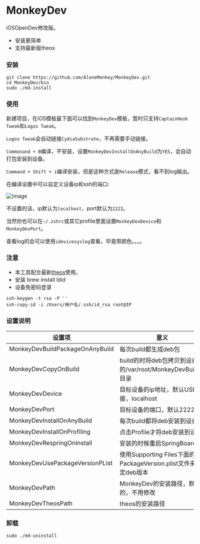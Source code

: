 # MonkeyDev

iOSOpenDev修改版。

* 安装更简单
* 支持最新版theos

### 安装

```
git clone https://github.com/AloneMonkey/MonkeyDev.git
cd MonkeyDev/bin
sudo ./md-install
```

### 使用
新建项目，在iOS模板最下面可以找到`MonkeyDev`模板，暂时只支持`CaptainHook Tweak`和`Logos Tweak`。

`Logos Tweak`会自动链接`CydiaSubstrate`，不再需要手动链接。

`Commonand + B`编译，不安装，设置`MonkeyDevInstallOnAnyBuild`为`YES`，会自动打包安装到设备。

`Command + Shift + i`编译安装，但是这种方式是`Release`模式，看不到log输出。

在编译设置中可以自定义设备ip和ssh的端口:

![image](http://7xtdl4.com1.z0.glb.clouddn.com/script_1498661304679.png)

不设置的话，ip默认为`localhost`，port默认为`2222`。

当然你也可以在`~/.zshrc`或其它profile里面设置`MonkeyDevDevice`和`MonkeyDevPort`。

查看log的会可以使用`idevicesyslog`查看，毕竟带颜色。。。。

### 注意

* 本工具配合最新[theos](https://github.com/theos/theos/)使用。
* 安装 brew install ldid
* 设备免密码登录

```
ssh-keygen -t rsa -P ''
ssh-copy-id -i /Users/用户名/.ssh/id_rsa root@IP
```

### 设置说明

|设置项|意义|
|--|--|
|MonkeyDevBuildPackageOnAnyBuild|每次build都生成deb包|
|MonkeyDevCopyOnBuild|build的时将deb包拷贝到设备的/var/root/MonkeyDevBuilds/目录|
|MonkeyDevDevice|目标设备的ip地址，默认USB连接，localhost|
|MonkeyDevPort|目标设备的端口，默认2222|
|MonkeyDevInstallOnAnyBuild|每次build都将deb安装到设备|
|MonkeyDevInstallOnProfiling|点击Profile才将deb安装到设备|
|MonkeyDevRespringOnInstall|安装的时候重启SpringBoard|
|MonkeyDevUsePackageVersionPList|使用Supporting Files下面的PackageVersion.plist文件来指定deb版本|
|MonkeyDevPath|MonkeyDev的安装路径，默认的，不用修改|
|MonkeyDevTheosPath|theos的安装路径|

### 卸载

```
sudo ./md-uninstall
```
